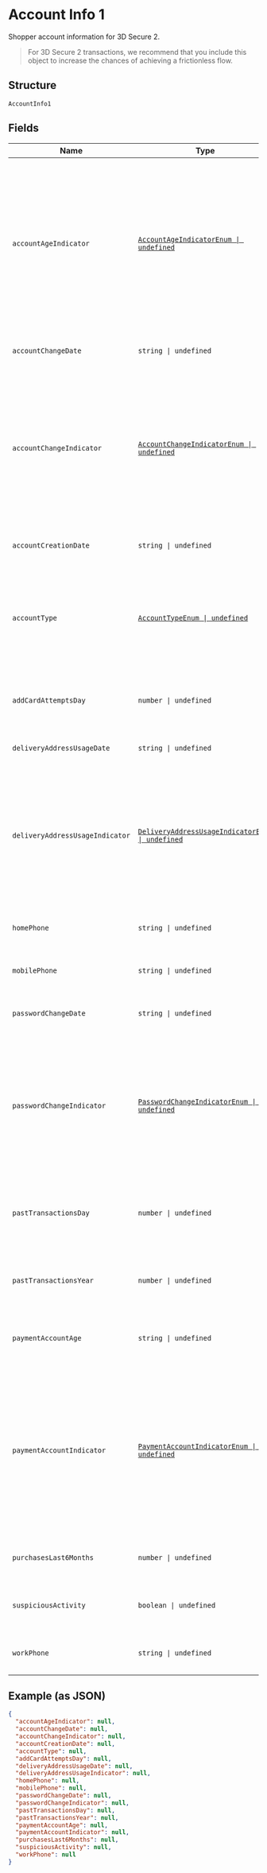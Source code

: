
# Account Info 1

Shopper account information for 3D Secure 2.

> For 3D Secure 2 transactions, we recommend that you include this object to increase the chances of achieving a frictionless flow.

## Structure

`AccountInfo1`

## Fields

| Name | Type | Tags | Description |
|  --- | --- | --- | --- |
| `accountAgeIndicator` | [`AccountAgeIndicatorEnum \| undefined`](../../doc/models/account-age-indicator-enum.md) | Optional | Indicator for the length of time since this shopper account was created in the merchant's environment.<br>Allowed values:<br><br>* notApplicable<br>* thisTransaction<br>* lessThan30Days<br>* from30To60Days<br>* moreThan60Days |
| `accountChangeDate` | `string \| undefined` | Optional | Date when the shopper's account was last changed. |
| `accountChangeIndicator` | [`AccountChangeIndicatorEnum \| undefined`](../../doc/models/account-change-indicator-enum.md) | Optional | Indicator for the length of time since the shopper's account was last updated.<br>Allowed values:<br><br>* thisTransaction<br>* lessThan30Days<br>* from30To60Days<br>* moreThan60Days |
| `accountCreationDate` | `string \| undefined` | Optional | Date when the shopper's account was created. |
| `accountType` | [`AccountTypeEnum \| undefined`](../../doc/models/account-type-enum.md) | Optional | Indicates the type of account. For example, for a multi-account card product.<br>Allowed values:<br><br>* notApplicable<br>* credit<br>* debit |
| `addCardAttemptsDay` | `number \| undefined` | Optional | Number of attempts the shopper tried to add a card to their account in the last day. |
| `deliveryAddressUsageDate` | `string \| undefined` | Optional | Date the selected delivery address was first used. |
| `deliveryAddressUsageIndicator` | [`DeliveryAddressUsageIndicatorEnum \| undefined`](../../doc/models/delivery-address-usage-indicator-enum.md) | Optional | Indicator for the length of time since this delivery address was first used.<br>Allowed values:<br><br>* thisTransaction<br>* lessThan30Days<br>* from30To60Days<br>* moreThan60Days |
| `homePhone` | `string \| undefined` | Optional | Shopper's home phone number (including the country code). |
| `mobilePhone` | `string \| undefined` | Optional | Shopper's mobile phone number (including the country code). |
| `passwordChangeDate` | `string \| undefined` | Optional | Date when the shopper last changed their password. |
| `passwordChangeIndicator` | [`PasswordChangeIndicatorEnum \| undefined`](../../doc/models/password-change-indicator-enum.md) | Optional | Indicator when the shopper has changed their password.<br>Allowed values:<br><br>* notApplicable<br>* thisTransaction<br>* lessThan30Days<br>* from30To60Days<br>* moreThan60Days |
| `pastTransactionsDay` | `number \| undefined` | Optional | Number of all transactions (successful and abandoned) from this shopper in the past 24 hours. |
| `pastTransactionsYear` | `number \| undefined` | Optional | Number of all transactions (successful and abandoned) from this shopper in the past year. |
| `paymentAccountAge` | `string \| undefined` | Optional | Date this payment method was added to the shopper's account. |
| `paymentAccountIndicator` | [`PaymentAccountIndicatorEnum \| undefined`](../../doc/models/payment-account-indicator-enum.md) | Optional | Indicator for the length of time since this payment method was added to this shopper's account.<br>Allowed values:<br><br>* notApplicable<br>* thisTransaction<br>* lessThan30Days<br>* from30To60Days<br>* moreThan60Days |
| `purchasesLast6Months` | `number \| undefined` | Optional | Number of successful purchases in the last six months. |
| `suspiciousActivity` | `boolean \| undefined` | Optional | Whether suspicious activity was recorded on this account. |
| `workPhone` | `string \| undefined` | Optional | Shopper's work phone number (including the country code). |

## Example (as JSON)

```json
{
  "accountAgeIndicator": null,
  "accountChangeDate": null,
  "accountChangeIndicator": null,
  "accountCreationDate": null,
  "accountType": null,
  "addCardAttemptsDay": null,
  "deliveryAddressUsageDate": null,
  "deliveryAddressUsageIndicator": null,
  "homePhone": null,
  "mobilePhone": null,
  "passwordChangeDate": null,
  "passwordChangeIndicator": null,
  "pastTransactionsDay": null,
  "pastTransactionsYear": null,
  "paymentAccountAge": null,
  "paymentAccountIndicator": null,
  "purchasesLast6Months": null,
  "suspiciousActivity": null,
  "workPhone": null
}
```

